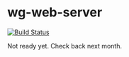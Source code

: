 # wg-web-server

[![Build Status](https://travis-ci.org/gluxon/wg-web-server.svg?branch=master)](https://travis-ci.org/gluxon/wg-web-server)

Not ready yet. Check back next month.
